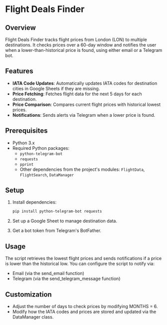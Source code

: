 # Flight Deals Finder

## Overview

Flight Deals Finder tracks flight prices from London (LON) to multiple destinations. It checks prices over a 60-day window and notifies the user when a lower-than-historical price is found, using either email or a Telegram bot.

## Features

- **IATA Code Updates**: Automatically updates IATA codes for destination cities in Google Sheets if they are missing.
- **Price Fetching**: Fetches flight data for the next 5 days for each destination.
- **Price Comparison**: Compares current flight prices with historical lowest prices.
- **Notifications**: Sends alerts via Telegram when a lower price is found.

## Prerequisites

- Python 3.x
- Required Python packages:
  - `python-telegram-bot`
  - `requests`
  - `pprint`
  - Other dependencies from the project's modules: `FlightData`, `FlightSearch`, `DataManager`

## Setup

1. Install dependencies:

   ```bash
   pip install python-telegram-bot requests


   ```

2. Set up a Google Sheet to manage destination data.
3. Get a bot token from Telegram's BotFather.

## Usage

The script retrieves the lowest flight prices and sends notifications if a price is lower than the historical low. You can configure the script to notify via:

- Email (via the send_email function)
- Telegram (via the send_telegram_message function)

## Customization

- Adjust the number of days to check prices by modifying MONTHS = 6.
- Modify how the IATA codes and prices are stored and updated via the DataManager class.
